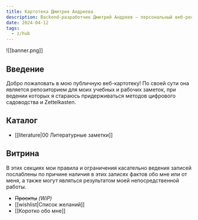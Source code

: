 ```yaml
---
title: Картотека Дмитрия Андреева
description: Backend-разработчик Дмитрий Андреев — персональный веб-ресурс
date: 2024-04-12
tags:
  - z/hub
---
```


![[banner.png]]

## Введение

Добро пожаловать в мою публичную веб-картотеку! По своей сути она является репозиторием для моих учебных и рабочих заметок, при ведении которых я стараюсь придерживаться методов цифрового садоводства и Zettelkasten.

## Каталог

- [[literature|00 Литературные заметки]]

## Витрина

В этих секциях мои правила и ограничения касательно ведения записей послаблены по причине наличия в этих записях фактов обо мне или от меня, а также могут являться результатом моей непосредственной работы.

- ~~Проекты~~ *(WiP)*
- [[wishlist|Список желаний]]
- [[Коротко обо мне]]
